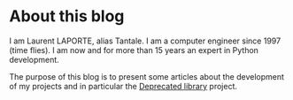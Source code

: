 # About this blog

I am Laurent LAPORTE, alias Tantale. I am a computer engineer since 1997 (time flies). I am now and for more than 15
years an expert in Python development.

The purpose of this blog is to present some articles about the development of my projects and in particular the
[Deprecated library](https://github.com/tantale/deprecated) project.
